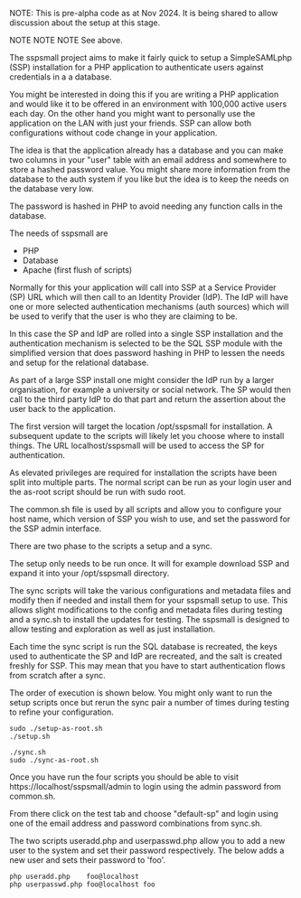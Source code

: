 
NOTE: This is pre-alpha code as at Nov 2024. It is being shared to
allow discussion about the setup at this stage.

NOTE NOTE NOTE See above.

The sspsmall project aims to make it fairly quick to setup a
SimpleSAMLphp (SSP) installation for a PHP application to authenticate
users against credentials in a a database.

You might be interested in doing this if you are writing a PHP
application and would like it to be offered in an environment with
100,000 active users each day. On the other hand you might want to
personally use the application on the LAN with just your friends. SSP
can allow both configurations without code change in your application.

The idea is that the application already has a database and you can
make two columns in your "user" table with an email address and
somewhere to store a hashed password value. You might share more
information from the database to the auth system if you like but the
idea is to keep the needs on the database very low.

The password is hashed in PHP to avoid needing any function calls in
the database.

The needs of sspsmall are
* PHP
* Database
* Apache (first flush of scripts)

Normally for this your application will call into SSP at a Service
Provider (SP) URL which will then call to an Identity Provider (IdP).
The IdP will have one or more selected authentication mechanisms (auth
sources) which will be used to verify that the user is who they are
claiming to be.

In this case the SP and IdP are rolled into a single SSP installation
and the authentication mechanism is selected to be the SQL SSP module
with the simplified version that does password hashing in PHP to
lessen the needs and setup for the relational database.

As part of a large SSP install one might consider the IdP run by a
larger organisation, for example a university or social network. The
SP would then call to the third party IdP to do that part and return
the assertion about the user back to the application.

The first version will target the location /opt/sspsmall for
installation. A subsequent update to the scripts will likely let you
choose where to install things. The URL localhost/sspsmall will be
used to access the SP for authentication.

As elevated privileges are required for installation the scripts have
been split into multiple parts. The normal script can be run as your login
user and the as-root script should be run with sudo root.

The common.sh file is used by all scripts and allow you to configure
your host name, which version of SSP you wish to use, and set the
password for the SSP admin interface.

There are two phase to the scripts a setup and a sync. 

The setup only needs to be run once. It will for example download SSP
and expand it into your /opt/sspsmall directory.

The sync scripts will take the various configurations and metadata
files and modify then if needed and install them for your sspsmall
setup to use. This allows slight modifications to the config and
metadata files during testing and a sync.sh to install the updates for
testing. The sspsmall is designed to allow testing and exploration as
well as just installation.

Each time the sync script is run the SQL database is recreated, the
keys used to authenticate the SP and IdP are recreated, and the salt
is created freshly for SSP. This may mean that you have to start
authentication flows from scratch after a sync.

The order of execution is shown below. You might only want to run the
setup scripts once but rerun the sync pair a number of times during
testing to refine your configuration.

```
sudo ./setup-as-root.sh
./setup.sh

./sync.sh
sudo ./sync-as-root.sh

```

Once you have run the four scripts you should be able to visit
https://localhost/sspsmall/admin
to login using the admin password from common.sh.

From there click on the test tab and choose "default-sp" and login
using one of the email address and password combinations from sync.sh.

The two scripts useradd.php and userpasswd.php allow you to add a new
user to the system and set their password respectively. The below
adds a new user and sets their password to 'foo'.

```
php useradd.php    foo@localhost
php userpasswd.php foo@localhost foo
```

